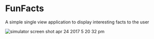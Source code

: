 # FunFacts
A simple single view application to display interesting facts to the user 


![simulator screen shot apr 24 2017 5 20 32 pm](https://cloud.githubusercontent.com/assets/27897899/25359222/5856c044-2912-11e7-838e-6a00aaf389c9.png)
